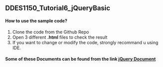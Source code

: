 ## DDES1150_Tutorial6_jQueryBasic

#### How to use the sample code?

1. Clone the code from the Github Repo
2. Open 3 different **.html** files to check the result
3. If you want to change or modify the code, strongly recommand u using IDE.

#### Some of these Documents can be found from the link [jQuery Document](https://api.jquery.com/)

